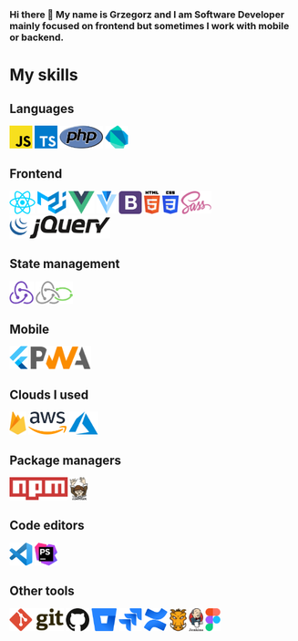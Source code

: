 ### Hi there 👋 My name is Grzegorz and I am Software Developer mainly focused on frontend but sometimes I work with mobile or backend.

# My skills
## Languages
<p align="left">
	<img title="JavaScript" src="https://raw.githubusercontent.com/gkubiak92/gkubiak92/master/assets/logos/javascript.svg" height="40"/>
	<img title="TypeScript" src="https://raw.githubusercontent.com/gkubiak92/gkubiak92/master/assets/logos/typescript-icon.svg" height="40"/>
	<img title="PHP" src="https://raw.githubusercontent.com/gkubiak92/gkubiak92/master/assets/logos/php.svg" height="40"/>
	<img title="Dart" src="https://raw.githubusercontent.com/gkubiak92/gkubiak92/master/assets/logos/dart.svg" height="40"/>
</p>

## Frontend
<p align="left">
	<img title="React" src="https://raw.githubusercontent.com/gkubiak92/gkubiak92/master/assets/logos/react.svg" height="40" />
	<img title="Material-UI" src="https://raw.githubusercontent.com/gkubiak92/gkubiak92/master/assets/logos/material-ui.svg" height="40" />
	<img title="Vue" src="https://raw.githubusercontent.com/gkubiak92/gkubiak92/master/assets/logos/vue.svg" height="40" />
	<img title="Vuetify" src="https://raw.githubusercontent.com/gkubiak92/gkubiak92/master/assets/logos/vuetifyjs.svg" height="40" />
	<img title="Bootstrap" src="https://raw.githubusercontent.com/gkubiak92/gkubiak92/master/assets/logos/bootstrap.svg" height="40" />
	<img title="HTML5" src="https://raw.githubusercontent.com/gkubiak92/gkubiak92/master/assets/logos/html-5.svg" height="40" />
	<img title="CSS3" src="https://raw.githubusercontent.com/gkubiak92/gkubiak92/master/assets/logos/css-3.svg" height="40" />
	<img title="SASS" src="https://raw.githubusercontent.com/gkubiak92/gkubiak92/master/assets/logos/sass.svg" height="40" />
	<img title="jQuery" src="https://raw.githubusercontent.com/gkubiak92/gkubiak92/master/assets/logos/jquery.svg" height="40" />
</p>

## State management
<p align="left">
	<img title="Redux" src="https://raw.githubusercontent.com/gkubiak92/gkubiak92/master/assets/logos/redux.svg" height="40" />
	<img title="Redux-Saga" src="https://raw.githubusercontent.com/gkubiak92/gkubiak92/master/assets/logos/redux-saga.svg" height="40" />
</p>

## Mobile
<p align="left">
	<img title="Flutter" src="https://raw.githubusercontent.com/gkubiak92/gkubiak92/master/assets/logos/flutter.svg" height="40" />
	<img title="PWA" src="https://raw.githubusercontent.com/gkubiak92/gkubiak92/master/assets/logos/pwa-logo.svg" height="40" />
</p>

## Clouds I used
<p align="left">
	<img title="Firebase" src="https://raw.githubusercontent.com/gkubiak92/gkubiak92/master/assets/logos/firebase.svg" height="40" />
	<img title="AWS" src="https://raw.githubusercontent.com/gkubiak92/gkubiak92/master/assets/logos/aws.svg" height="40" />
	<img title="Azure" src="https://raw.githubusercontent.com/gkubiak92/gkubiak92/master/assets/logos/azure-icon.svg" height="40" />
</p>

## Package managers
<p align="left">
	<img title="npm" src="https://raw.githubusercontent.com/gkubiak92/gkubiak92/master/assets/logos/npm.svg" height="40" />
	<img title="Composer" src="https://raw.githubusercontent.com/gkubiak92/gkubiak92/master/assets/logos/composer.svg" height="40" />
</p>

## Code editors
<p align="left">
	<img title="VSCode" src="https://raw.githubusercontent.com/gkubiak92/gkubiak92/master/assets/logos/visual-studio-code.svg" height="40" />
	<img title="PHP Storm" src="https://raw.githubusercontent.com/gkubiak92/gkubiak92/master/assets/logos/phpstorm.svg" height="40" />
</p>


## Other tools
<p align="left">
	<img title="Git" src="https://raw.githubusercontent.com/gkubiak92/gkubiak92/master/assets/logos/git.svg" height="40" />
	<img title="Github" src="https://raw.githubusercontent.com/gkubiak92/gkubiak92/master/assets/logos/github-icon.svg" height="40" />
	<img title="Bitbucket" src="https://raw.githubusercontent.com/gkubiak92/gkubiak92/master/assets/logos/bitbucket.svg" height="40" />
	<img title="Jira" src="https://raw.githubusercontent.com/gkubiak92/gkubiak92/master/assets/logos/jira.svg" height="40" />
	<img title="Confluence" src="https://raw.githubusercontent.com/gkubiak92/gkubiak92/master/assets/logos/confluence.svg" height="40" />
	<img title="Grunt" src="https://raw.githubusercontent.com/gkubiak92/gkubiak92/master/assets/logos/grunt.svg" height="40" />
	<img title="Jenkins" src="https://raw.githubusercontent.com/gkubiak92/gkubiak92/master/assets/logos/jenkins.svg" height="40" />
	<img title="Figma" src="https://raw.githubusercontent.com/gkubiak92/gkubiak92/master/assets/logos/figma.svg" height="40" />
</p>

<!--
**gkubiak92/gkubiak92** is a ✨ _special_ ✨ repository because its `README.md` (this file) appears on your GitHub profile.
-->
